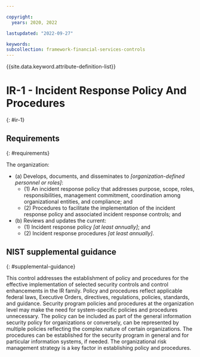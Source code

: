 ```yaml
---

copyright:
  years: 2020, 2022

lastupdated: "2022-09-27"

keywords: 
subcollection: framework-financial-services-controls
---
```


{{site.data.keyword.attribute-definition-list}}

         
# IR-1 - Incident Response Policy And Procedures
{: #ir-1}

## Requirements
{: #requirements}

The organization:

- (a) Develops, documents, and disseminates to _[organization-defined personnel or roles]_:
    - (1) An incident response policy that addresses purpose, scope, roles, responsibilities, management commitment, coordination among organizational entities, and compliance; and
    - (2) Procedures to facilitate the implementation of the incident response policy and associated incident response controls; and
- (b) Reviews and updates the current:
    - (1) Incident response policy _[at least annually]_; and
    - (2) Incident response procedures _[at least annually]_.

## NIST supplemental guidance
{: #supplemental-guidance}

This control addresses the establishment of policy and procedures for the effective implementation of selected security controls and control enhancements in the IR family. Policy and procedures reflect applicable federal laws, Executive Orders, directives, regulations, policies, standards, and guidance. Security program policies and procedures at the organization level may make the need for system-specific policies and procedures unnecessary. The policy can be included as part of the general information security policy for organizations or conversely, can be represented by multiple policies reflecting the complex nature of certain organizations. The procedures can be established for the security program in general and for particular information systems, if needed. The organizational risk management strategy is a key factor in establishing policy and procedures.



